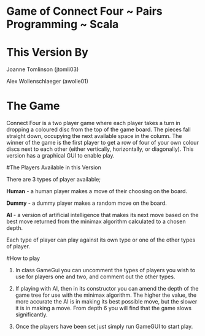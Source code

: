 # Game of Connect Four ~ Pairs Programming ~ Scala

# This Version By

Joanne Tomlinson (jtomli03)

Alex Wollenschlaeger (awolle01)

# The Game

Connect Four is a two player game where each player takes a turn in dropping a coloured disc from the top of the game board. The pieces fall straight down, occupying the next available space in the column. The winner of the game is the first player to get a row of four of your own colour discs next to each other (either vertically, horizontally, or diagonally). This version has a graphical GUI to enable play.

#The Players Available in this Version

There are 3 types of player available;
  
  **Human** - a human player makes a move of their choosing on the board.
  
  **Dummy** - a dummy player makes a random move on the board.
  
  **AI** - a version of artificial intelligence that makes its next move based on the best move returned from the minimax algorithm calculated to a chosen depth.
  
Each type of player can play against its own type or one of the other types of player.

#How to play

  1) In class GameGui you can uncomment the types of players you wish to use for players one and two, and comment out the other types. 
  
  2) If playing with AI, then in its constructor you can amend the depth of the game tree for use with the minimax algorithm. The higher the value, the more accurate the AI is in making its best possible move, but the slower it is in making a move. From depth 6 you will find that the game slows significantly. 
  
  3) Once the players have been set just simply run GameGUI to start play.



  

